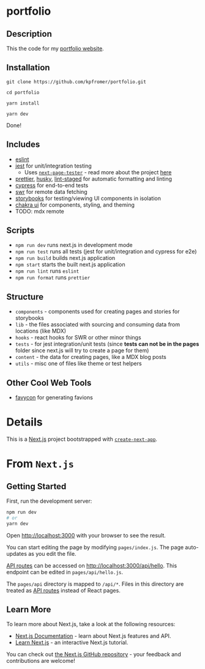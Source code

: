# portfolio

## Description

This the code for my [portfolio website](https://kylepfromer.com).

## Installation

`git clone https://github.com/kpfromer/portfolio.git`

`cd portfolio`

`yarn install`

`yarn dev`

Done!

## Includes

- [eslint](https://github.com/eslint/eslint)
- [jest](https://github.com/facebook/jest) for unit/integration testing
  - Uses [`next-page-tester`](https://github.com/toomuchdesign/next-page-tester#readme) - read more
  about the project [here](https://dev.to/toomuchdesign/dom-testing-next-js-applications-46ke)
  <!-- - A GitHub workflow file for continuous testing and building. -->
- [prettier](https://github.com/prettier/prettier), [husky](https://github.com/typicode/husky),
  [lint-staged](https://github.com/okonet/lint-staged) for automatic formatting and linting
- [cypress](https://www.cypress.io/) for end-to-end tests
- [swr](https://github.com/vercel/swr) for remote data fetching
- [storybooks](https://storybook.js.org/) for testing/viewing UI components in isolation
- [chakra ui](https://chakra-ui.com/) for components, styling, and theming
- TODO: mdx remote

## Scripts

- `npm run dev` runs next.js in development mode
- `npm run test` runs all tests (jest for unit/integration and cypress for e2e)
- `npm run build` builds next.js application
- `npm start` starts the built next.js application
- `npm run lint` runs `eslint`
- `npm run format` runs `prettier`

## Structure

- `components` - components used for creating pages and stories for storybooks
- `lib` - the files associated with sourcing and consuming data from locations (like MDX)
- `hooks` - react hooks for SWR or other minor things
- `tests` - for jest integration/unit tests (since **tests can not be in the pages** folder since
  next.js will try to create a page for them)
- `content` - the data for creating pages, like a MDX blog posts
- `utils` - misc one of files like theme or test helpers

## Other Cool Web Tools

- [favycon](https://favycon.app/) for generating favions

# Details

This is a [Next.js](https://nextjs.org/) project bootstrapped with
[`create-next-app`](https://github.com/vercel/next.js/tree/canary/packages/create-next-app).

# From `Next.js`

## Getting Started

First, run the development server:

```bash
npm run dev
# or
yarn dev
```

Open [http://localhost:3000](http://localhost:3000) with your browser to see the result.

You can start editing the page by modifying `pages/index.js`. The page auto-updates as you edit the
file.

[API routes](https://nextjs.org/docs/api-routes/introduction) can be accessed on
[http://localhost:3000/api/hello](http://localhost:3000/api/hello). This endpoint can be edited in
`pages/api/hello.js`.

The `pages/api` directory is mapped to `/api/*`. Files in this directory are treated as
[API routes](https://nextjs.org/docs/api-routes/introduction) instead of React pages.

## Learn More

To learn more about Next.js, take a look at the following resources:

- [Next.js Documentation](https://nextjs.org/docs) - learn about Next.js features and API.
- [Learn Next.js](https://nextjs.org/learn) - an interactive Next.js tutorial.

You can check out [the Next.js GitHub repository](https://github.com/vercel/next.js/) - your
feedback and contributions are welcome!
